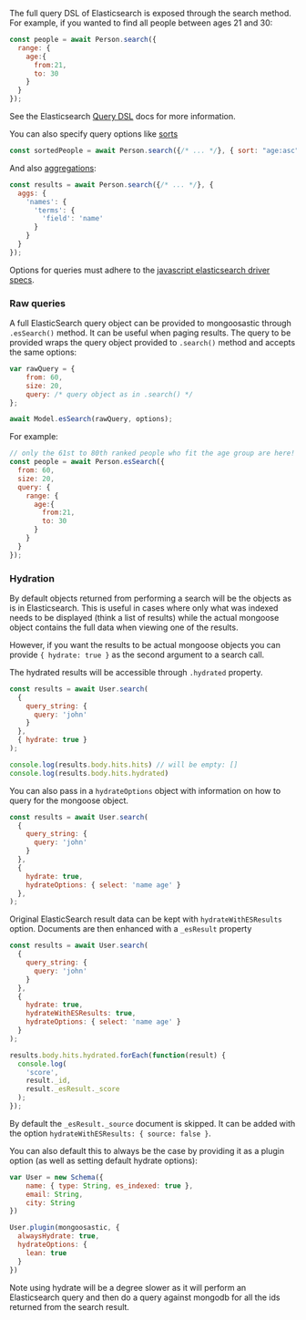 The full query DSL of Elasticsearch is exposed through the search
method. For example, if you wanted to find all people between ages 21
and 30:

```javascript
const people = await Person.search({
  range: {
    age:{
      from:21,
      to: 30
    }
  }
});
```
See the Elasticsearch [Query DSL](https://www.elastic.co/guide/en/elasticsearch/reference/current/query-dsl.html) docs for more information.

You can also specify query options like [sorts](https://www.elastic.co/guide/en/elasticsearch/reference/current/search-request-sort.html#search-request-sort)

```javascript
const sortedPeople = await Person.search({/* ... */}, { sort: "age:asc" });
```

And also [aggregations](https://www.elastic.co/guide/en/elasticsearch/reference/current/search-aggregations.html):

```javascript
const results = await Person.search({/* ... */}, {
  aggs: {
    'names': {
      'terms': {
        'field': 'name'
      }
    }
  }
});
```

Options for queries must adhere to the [javascript elasticsearch driver specs](https://www.elastic.co/guide/en/elasticsearch/client/javascript-api/current/api-reference.html#api-search).

### Raw queries
A full ElasticSearch query object can be provided to mongoosastic through `.esSearch()` method.
It can be useful when paging results. The query to be provided wraps the query object provided to `.search()` method and
accepts the same options:

```javascript
var rawQuery = {
    from: 60,
    size: 20,
    query: /* query object as in .search() */
};

await Model.esSearch(rawQuery, options);
```

For example:

```javascript
// only the 61st to 80th ranked people who fit the age group are here!
const people = await Person.esSearch({
  from: 60,
  size: 20,
  query: {
    range: {
      age:{
        from:21,
        to: 30
      }
    }
  }
});
```

### Hydration
By default objects returned from performing a search will be the objects
as is in Elasticsearch. This is useful in cases where only what was
indexed needs to be displayed (think a list of results) while the actual
mongoose object contains the full data when viewing one of the results.

However, if you want the results to be actual mongoose objects you can
provide `{ hydrate: true }` as the second argument to a search call.

The hydrated results will be accessible through `.hydrated` property.

```javascript
const results = await User.search(
  {
    query_string: {
      query: 'john'
    }
  },
  { hydrate: true }
);

console.log(results.body.hits.hits) // will be empty: []
console.log(results.body.hits.hydrated)
```

You can also pass in a `hydrateOptions` object with information on
how to query for the mongoose object.

```javascript
const results = await User.search(
  {
    query_string: {
      query: 'john'
    }
  },
  {
    hydrate: true,
    hydrateOptions: { select: 'name age' }
  },
);
```

Original ElasticSearch result data can be kept with `hydrateWithESResults` option. Documents are then enhanced with a
`_esResult` property

```javascript
const results = await User.search(
  {
    query_string: {
      query: 'john'
    }
  },
  {
    hydrate: true,
    hydrateWithESResults: true,
    hydrateOptions: { select: 'name age' }
  }
);

results.body.hits.hydrated.forEach(function(result) {
  console.log(
    'score',
    result._id,
    result._esResult._score
  );
});
```

By default the `_esResult._source` document is skipped. It can be added with the option `hydrateWithESResults: { source: false }`.

You can also default this to always be the case by providing it as a
plugin option (as well as setting default hydrate options):


```javascript
var User = new Schema({
    name: { type: String, es_indexed: true },
    email: String,
    city: String
})

User.plugin(mongoosastic, {
  alwaysHydrate: true,
  hydrateOptions: {
    lean: true
  }
})
```

Note using hydrate will be a degree slower as it will perform an Elasticsearch
query and then do a query against mongodb for all the ids returned from
the search result.